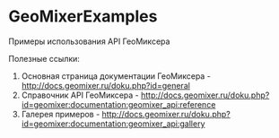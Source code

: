GeoMixerExamples
================

Примеры использования API ГеоМиксера

Полезные ссылки:
1. Основная страница документации ГеоМиксера - http://docs.geomixer.ru/doku.php?id=general
1. Справочник API ГеоМиксера - http://docs.geomixer.ru/doku.php?id=geomixer:documentation:geomixer_api:reference
2. Галерея примеров - http://docs.geomixer.ru/doku.php?id=geomixer:documentation:geomixer_api:gallery